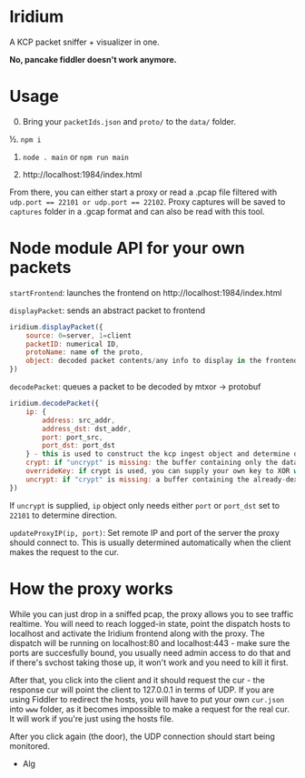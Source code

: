 # Iridium
A KCP packet sniffer + visualizer in one.

**No, pancake fiddler doesn't work anymore.**


# Usage

0. Bring your `packetIds.json` and `proto/` to the `data/` folder.

½. `npm i`

1. `node . main` or `npm run main`

2. http://localhost:1984/index.html

From there, you can either start a proxy or read a .pcap file filtered with `udp.port == 22101 or udp.port == 22102`.
Proxy captures will be saved to `captures` folder in a .gcap format and can also be read with this tool.

# Node module API for your own packets

`startFrontend`: launches the frontend on http://localhost:1984/index.html

`displayPacket`: sends an abstract packet to frontend

```js
iridium.displayPacket({
	source: 0=server, 1=client
	packetID: numerical ID,
	protoName: name of the proto,
	object: decoded packet contents/any info to display in the frontend
})
```

`decodePacket`: queues a packet to be decoded by mtxor -> protobuf

```js
iridium.decodePacket({
	ip: {
		address: src_addr,
		address_dst: dst_addr,
		port: port_src,
		port_dst: port_dst
	} - this is used to construct the kcp ingest object and determine direction
	crypt: if "uncrypt" is missing: the buffer containing only the data bytes of the raw udp packet (usually offset 28),
	overrideKey: if crypt is used, you can supply your own key to XOR with, per-packet. 
	uncrypt: if "crypt" is missing: a buffer containing the already-dexored datagram to feed into protobuf decoder, must start with packet id at offset 2,
})
```

If `uncrypt` is supplied, `ip` object only needs either `port` or `port_dst` set to `22101` to determine direction.

`updateProxyIP(ip, port)`: Set remote IP and port of the server the proxy should connect to. This is usually determined automatically when the client makes the request to the cur.

# How the proxy works

While you can just drop in a sniffed pcap, the proxy allows you to see traffic realtime. You will need to reach logged-in state, point the dispatch hosts to localhost and activate the Iridium frontend along with the proxy. The dispatch will be running on localhost:80 and localhost:443 - make sure the ports are succesfully bound, you usually need admin access to do that and if there's svchost taking those up, it won't work and you need to kill it first.

After that, you click into the client and it should request the cur - the response cur will point the client to 127.0.0.1 in terms of UDP. If you are using Fiddler to redirect the hosts, you will have to put your own `cur.json` into `www` folder, as it becomes impossible to make a request for the real cur. It will work if you're just using the hosts file.

After you click again (the door), the UDP connection should start being monitored.

- Alg
